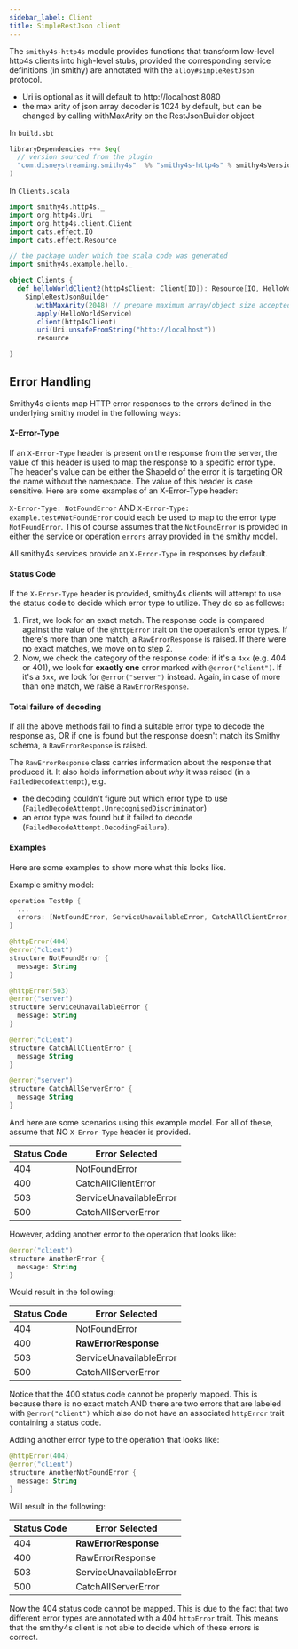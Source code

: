 ```yaml
---
sidebar_label: Client
title: SimpleRestJson client
---
```


The `smithy4s-http4s` module provides functions that transform low-level http4s clients into high-level stubs, provided the corresponding service definitions (in smithy) are annotated with the `alloy#simpleRestJson` protocol.
- Uri is optional as it will default to http://localhost:8080
- the max arity of json array decoder is 1024 by default, but can be changed by calling withMaxArity on the RestJsonBuilder object

In `build.sbt`

```scala
libraryDependencies ++= Seq(
  // version sourced from the plugin
  "com.disneystreaming.smithy4s"  %% "smithy4s-http4s" % smithy4sVersion.value
)
```

In `Clients.scala`

```scala mdoc:compile-only
import smithy4s.http4s._
import org.http4s.Uri
import org.http4s.client.Client
import cats.effect.IO
import cats.effect.Resource

// the package under which the scala code was generated
import smithy4s.example.hello._

object Clients {
  def helloWorldClient2(http4sClient: Client[IO]): Resource[IO, HelloWorldService[IO]] =
    SimpleRestJsonBuilder
      .withMaxArity(2048) // prepare maximum array/object size accepted during json decoding
      .apply(HelloWorldService)
      .client(http4sClient)
      .uri(Uri.unsafeFromString("http://localhost"))
      .resource

}
```

## Error Handling

Smithy4s clients map HTTP error responses to the errors defined in the underlying smithy model in the following ways:

#### X-Error-Type

If an `X-Error-Type` header is present on the response from the server, the value of this header is used to map the response to a specific error type.
The header's value can be either the ShapeId of the error it is targeting OR the name without the namespace. The value of this header is case sensitive.
Here are some examples of an X-Error-Type header:

`X-Error-Type: NotFoundError` AND `X-Error-Type: example.test#NotFoundError` could each be used to map to the error type `NotFoundError`. This of course assumes
that the `NotFoundError` is provided in either the service or operation `errors` array provided in the smithy model.

All smithy4s services provide an `X-Error-Type` in responses by default.

#### Status Code

If the `X-Error-Type` header is provided, smithy4s clients will attempt to use the status code to decide which error type to utilize. They do so as follows:

1. First, we look for an exact match. The response code is compared against the value of the `@httpError` trait on the operation's error types. If there's more than one match, a `RawErrorResponse` is raised. If there were no exact matches, we move on to step 2.
2. Now, we check the category of the response code: if it's a `4xx` (e.g. 404 or 401), we look for **exactly one** error marked with `@error("client")`. If it's a `5xx`, we look for `@error("server")` instead. Again, in case of more than one match, we raise a `RawErrorResponse`.

#### Total failure of decoding

If all the above methods fail to find a suitable error type to decode the response as, OR if one is found but the response doesn't match its Smithy schema, a `RawErrorResponse` is raised.

The `RawErrorResponse` class carries information about the response that produced it. It also holds information about _why_ it was raised (in a `FailedDecodeAttempt`), e.g.

- the decoding couldn't figure out which error type to use (`FailedDecodeAttempt.UnrecognisedDiscriminator`)
- an error type was found but it failed to decode (`FailedDecodeAttempt.DecodingFailure`).

#### Examples

Here are some examples to show more what this looks like.

Example smithy model:

```kotlin
operation TestOp {
  ...
  errors: [NotFoundError, ServiceUnavailableError, CatchAllClientError, CatchAllServerError]
}

@httpError(404)
@error("client")
structure NotFoundError {
  message: String
}

@httpError(503)
@error("server")
structure ServiceUnavailableError {
  message: String
}

@error("client")
structure CatchAllClientError {
  message String
}

@error("server")
structure CatchAllServerError {
  message String
}
```

And here are some scenarios using this example model. For all of these, assume that NO `X-Error-Type` header is provided.

| Status Code | Error Selected          |
| ----------- | ----------------------- |
| 404         | NotFoundError           |
| 400         | CatchAllClientError     |
| 503         | ServiceUnavailableError |
| 500         | CatchAllServerError     |

However, adding another error to the operation that looks like:

```kotlin
@error("client")
structure AnotherError {
  message: String
}
```

Would result in the following:

| Status Code | Error Selected          |
| ----------- | ----------------------- |
| 404         | NotFoundError           |
| 400         | **RawErrorResponse**    |
| 503         | ServiceUnavailableError |
| 500         | CatchAllServerError     |

Notice that the 400 status code cannot be properly mapped. This is because there is no exact match AND there are two errors that are labeled with `@error("client")` which also do not have an associated `httpError` trait containing a status code.

Adding another error type to the operation that looks like:

```kotlin
@httpError(404)
@error("client")
structure AnotherNotFoundError {
  message: String
}
```

Will result in the following:

| Status Code | Error Selected          |
| ----------- | ----------------------- |
| 404         | **RawErrorResponse**    |
| 400         | RawErrorResponse        |
| 503         | ServiceUnavailableError |
| 500         | CatchAllServerError     |

Now the 404 status code cannot be mapped. This is due to the fact that two different error types are annotated with a 404 `httpError` trait. This means that the smithy4s
client is not able to decide which of these errors is correct.
